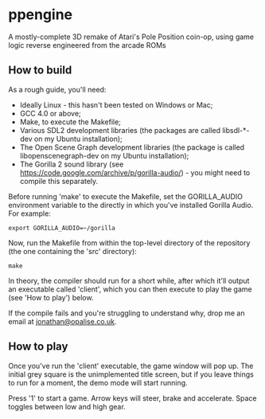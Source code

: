 # ppengine

A mostly-complete 3D remake of Atari's Pole Position coin-op, using game logic reverse engineered from the arcade ROMs

## How to build

As a rough guide, you'll need:
- Ideally Linux - this hasn't been tested on Windows or Mac;
- GCC 4.0 or above;
- Make, to execute the Makefile;
- Various SDL2 development libraries (the packages are called libsdl-*-dev on my Ubuntu installation);
- The Open Scene Graph development libraries (the package is called libopenscenegraph-dev on my Ubuntu installation);
- The Gorilla 2 sound library (see https://code.google.com/archive/p/gorilla-audio/) - you might need to compile this separately.

Before running 'make' to execute the Makefile, set the GORILLA_AUDIO environment variable to the directly in which you've installed Gorilla Audio. For example:

`export GORILLA_AUDIO=~/gorilla`

Now, run the Makefile from within the top-level directory of the repository (the one containing the 'src' directory):

`make`

In theory, the compiler should run for a short while, after which it'll output an executable called 'client', which you can then execute to play the game (see 'How to play') below.

If the compile fails and you're struggling to understand why, drop me an email at jonathan@opalise.co.uk.

## How to play

Once you've run the 'client' executable, the game window will pop up. The initial grey square is the unimplemented title screen, but if you leave things to run for a moment, the demo mode will start running.

Press '1' to start a game. Arrow keys will steer, brake and accelerate. Space toggles between low and high gear.

